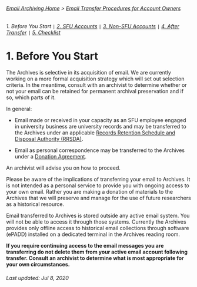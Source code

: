###### [Email Archiving Home](../../README.md) > [Email Transfer Procedures for Account Owners](./account-owners.md)
###### 1. Before You Start `|` [2. SFU Accounts](./s2-sfu-accounts.md) `|` [3. Non-SFU Accounts](./s3-non-sfu-accounts.md) `|` [4. After Transfer](./s4-after-transfer.md) `|` [5. Checklist](./s5-checklist.md)

# 1. Before You Start
The Archives is selective in its acquisition of email. We are currently working on a more formal acquisition strategy which will set out selection criteria. In the meantime, consult with an archivist to determine whether or not your email can be retained for permanent archival preservation and if so, which parts of it.

In general:
* Email made or received in your capacity as an SFU employee engaged in university business are university records and may be transferred to the Archives under an applicable [Records Retention Schedule and Disposal Authority (RRSDA)](http://www.sfu.ca/archives2/dur/rrsdas.html).

* Email as personal correspondence may be transferred to the Archives under a [Donation Agreement](http://www.sfu.ca/archives/for-donors/donations.html).

An archivist will advise you on how to proceed.

Please be aware of the implications of transferring your email to Archives. It is not intended as a personal service to provide you with ongoing access to your own email. Rather you are making a donation of materials to the Archives that we will preserve and manage for the use of future researchers as a historical resource.

Email transferred to Archives is stored outside any active email system. You will not be able to access it through those systems. Currently the Archives provides only offline access to historical email collections through software (ePADD) installed on a dedicated terminal in the Archives reading room.

**If you require continuing access to the email messages you are transferring do not delete them from your active email account following transfer. Consult an archivist to determine what is most appropriate for your own circumstances.**

###### Last updated: Jul 8, 2020
